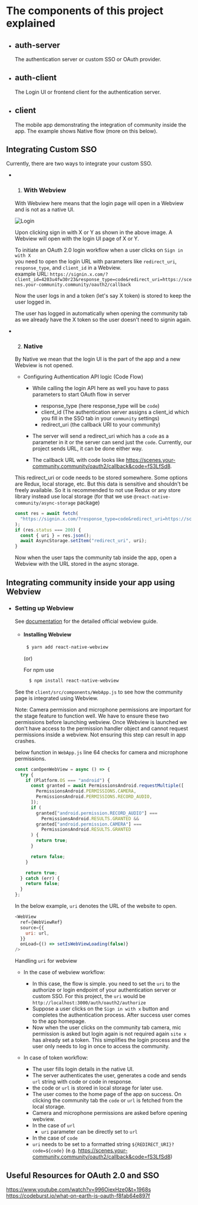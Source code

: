 # The components of this project explained

- ## auth-server
  The authentication server or custom SSO or OAuth provider.
- ## auth-client
  The Login UI or frontend client for the authentication server.
- ## client
  The mobile app demonstrating the integration of community inside the app. The example shows Native flow (more on this below).

## Integrating Custom SSO

Currently, there are two ways to integrate your custom SSO.

- 1. ### With Webview

  With Webview here means that the login page will open in a Webview and is not as a native UI.

  ![Login](https://user-images.githubusercontent.com/58210877/178427901-de181d63-7bb8-44ea-a150-03aad304fa8f.png)

  Upon clicking sign in with X or Y as shown in the above image. A Webview will open with the login UI page of X or Y.

  To initiate an OAuth 2.0 login workflow when a user clicks on `Sign in with X`  
  you need to open the login URL with parameters like `redirect_uri`, `response_type`, and `client_id` in a Webview. \
  example URL: `https://signin.x.com/?client_id=4203u4fw30r23&response_type=code&redirect_uri=https://scenes.your-community.community/oauth2/callback`

  Now the user logs in and a token (let's say X token) is stored to keep the user logged in.

  The user has logged in automatically when opening the community tab as we already have the X token so the user doesn't need to signin again.

- 2. ### Native

  By Native we mean that the login UI is the part of the app and a new Webview is not opened.

  - Configuring Authentication API logic (Code Flow)

    - While calling the login API here as well you have to pass parameters to start OAuth flow in server

      - response_type (here response_type will be `code`)
      - client_id (The authentication server assigns a client_id which you fill in the SSO tab in your `community` settings)
      - redirect_uri (the callback URI to your community)

    - The server will send a redirect_uri which has a `code` as a parameter in it or the server can send just the `code`. Currently, our project sends URL, it can be done either way.

    - The callback URL with code looks like https://scenes.your-community.community/oauth2/callback&code=fS3LfSd8.

  This redirect_uri or code needs to be stored somewhere. Some options are Redux, local storage, etc. But this data is sensitive and shouldn't be freely available. So it is recommended to not use Redux or any store library instead use local storage (for that we use `@react-native-community/async-storage` package)

  ```js
  const res = await fetch(
    "https://signin.x.com/?response_type=code&redirect_uri=https://scenes.your-community.community/oauth2/callback&client_id=4203u4fw30r23"
  );
  if (res.status === 200) {
    const { uri } = res.json();
    await AsyncStorage.setItem("redirect_uri", uri);
  }
  ```

  Now when the user taps the community tab inside the app, open a Webview with the URL stored in the async storage.

## Integrating community inside your app using Webview

- ### Setting up Webview

  See [documentation](https://github.com/react-native-webview/react-native-webview/blob/master/docs/Getting-Started.md) for the detailed official webview guide.

  - #### Installing Webview

    ```bash
     $ yarn add react-native-webview
    ```

    (or)

    For npm use

    ```bash
      $ npm install react-native-webview
    ```

  See the `client/src/components/WebApp.js` to see how the community page is integrated using Webview.

  Note: Camera permission and microphone permissions are important for the stage feature to function well. We have to ensure these two permissions before launching webview. Once Webview is launched we don't have access to the permission handler object and cannot request permissions inside a webview. Not ensuring this step can result in app crashes.

  below function in `WebApp.js` line 64 checks for camera and microphone permissions.

  ```js
  const canOpenWebView = async () => {
    try {
      if (Platform.OS === "android") {
        const granted = await PermissionsAndroid.requestMultiple([
          PermissionsAndroid.PERMISSIONS.CAMERA,
          PermissionsAndroid.PERMISSIONS.RECORD_AUDIO,
        ]);
        if (
          granted["android.permission.RECORD_AUDIO"] ===
            PermissionsAndroid.RESULTS.GRANTED &&
          granted["android.permission.CAMERA"] ===
            PermissionsAndroid.RESULTS.GRANTED
        ) {
          return true;
        }

        return false;
      }

      return true;
    } catch (err) {
      return false;
    }
  };
  ```

  In the below example, `uri` denotes the URL of the website to open.

  ```js
  <WebView
    ref={WebViewRef}
    source={{
      uri: url,
    }}
    onLoad={() => setIsWebViewLoading(false)}
  />
  ```

  Handling `uri` for webview

  - In the case of webview workflow:

    - In this case, the flow is simple. you need to set the `uri` to the authorize or login endpoint of your authentication server or custom SSO. For this project, the `uri` would be `http://localhost:3000/auth/oauth2/authorize`
    - Suppose a user clicks on the `Sign in with x` button and completes the authentication process. After success user comes to the app homepage.
    - Now when the user clicks on the community tab camera, mic permission is asked but login again is not required again `site x` has already set a token. This simplifies the login process and the user only needs to log in once to access the community.

  - In case of token workflow:
    - The user fills login details in the native UI.
    - The server authenticates the user, generates a code and sends `url` string with code or code in response.
    - the code or `url` is stored in local storage for later use.
    - The user comes to the home page of the app on success. On clicking the community tab the `code` or `url` is fetched from the local storage.
    - Camera and microphone permissions are asked before opening webview.
    - In the case of `url`
      - `uri` parameter can be directly set to `url`
    - In the case of `code`
    - `uri` needs to be set to a formatted string `${REDIRECT_URI}?code=${code}` (e.g. https://scenes.your-community.community/oauth2/callback&code=fS3LfSd8)

## Useful Resources for OAuth 2.0 and SSO

https://www.youtube.com/watch?v=996OiexHze0&t=1968s \
https://codeburst.io/what-on-earth-is-oauth-f8fab64e897f
